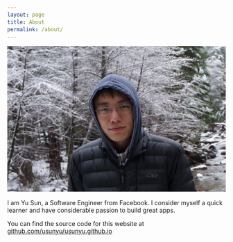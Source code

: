 ```yaml
---
layout: page
title: About
permalink: /about/
---
```


![Me](/public/images/me.jpg)

I am Yu Sun, a Software Engineer from Facebook. I consider myself a quick learner and have considerable passion to build great apps.

You can find the source code for this website at [github.com/usunyu/usunyu.github.io](https://github.com/usunyu/usunyu.github.io)